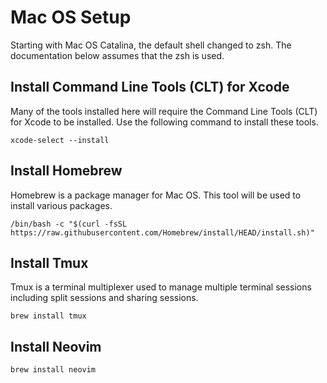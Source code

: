 # Mac OS Setup

Starting with Mac OS Catalina, the default shell changed to zsh. The 
documentation below assumes that the zsh is used.

## Install Command Line Tools (CLT) for Xcode

Many of the tools installed here will require the Command Line Tools (CLT) for 
Xcode to be installed. Use the following command to install these tools.

```
xcode-select --install
```

## Install Homebrew

Homebrew is a package manager for Mac OS. This tool will be used to install 
various packages.

```
/bin/bash -c "$(curl -fsSL https://raw.githubusercontent.com/Homebrew/install/HEAD/install.sh)"
```

## Install Tmux

Tmux is a terminal multiplexer used to manage multiple terminal sessions 
including split sessions and sharing sessions.

```
brew install tmux
```

## Install Neovim

```
brew install neovim
```
